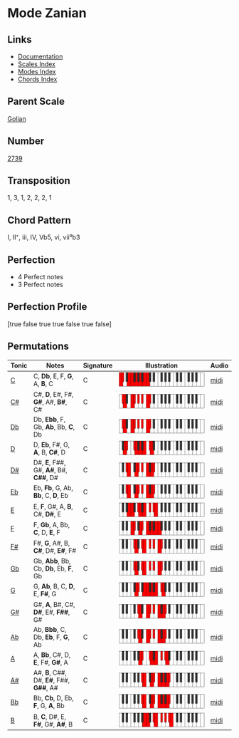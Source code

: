 # Mode Zanian

## Links

- [Documentation](README.md)
- [Scales Index](Scales.md)
- [Modes Index](Modes.md)
- [Chords Index](Chords.md)

## Parent Scale

[Golian](ScaleGolian.md)

## Number

[2739](https://ianring.com/musictheory/scales/2739)

## Transposition

1, 3, 1, 2, 2, 2, 1

## Chord Pattern

I, II⁺, iii, IV, Vb5, vi, vii⁰b3

## Perfection

- 4 Perfect notes
- 3 Perfect notes

## Perfection Profile

[true false true true false true false]

## Permutations

| Tonic | Notes | Signature | Illustration | Audio |
|-------|-------|-----------|--------------|-------|
| [C](ModeCNaturalZanian.md) | C, **Db**, E, F, **G**, A, **B**, C | C | ![CNaturalZanian](ModeCNaturalZanian.png) | [midi](https://github.com/edipermadi/music/blob/main/docs/ModeCNaturalZanian.mid?raw=true) |
| [C#](ModeCSharpZanian.md) | C#, **D**, E#, F#, **G#**, A#, **B#**, C# | C | ![CSharpZanian](ModeCSharpZanian.png) | [midi](https://github.com/edipermadi/music/blob/main/docs/ModeCSharpZanian.mid?raw=true) |
| [Db](ModeDFlatZanian.md) | Db, **Ebb**, F, Gb, **Ab**, Bb, **C**, Db | C | ![DFlatZanian](ModeDFlatZanian.png) | [midi](https://github.com/edipermadi/music/blob/main/docs/ModeDFlatZanian.mid?raw=true) |
| [D](ModeDNaturalZanian.md) | D, **Eb**, F#, G, **A**, B, **C#**, D | C | ![DNaturalZanian](ModeDNaturalZanian.png) | [midi](https://github.com/edipermadi/music/blob/main/docs/ModeDNaturalZanian.mid?raw=true) |
| [D#](ModeDSharpZanian.md) | D#, **E**, F##, G#, **A#**, B#, **C##**, D# | C | ![DSharpZanian](ModeDSharpZanian.png) | [midi](https://github.com/edipermadi/music/blob/main/docs/ModeDSharpZanian.mid?raw=true) |
| [Eb](ModeEFlatZanian.md) | Eb, **Fb**, G, Ab, **Bb**, C, **D**, Eb | C | ![EFlatZanian](ModeEFlatZanian.png) | [midi](https://github.com/edipermadi/music/blob/main/docs/ModeEFlatZanian.mid?raw=true) |
| [E](ModeENaturalZanian.md) | E, **F**, G#, A, **B**, C#, **D#**, E | C | ![ENaturalZanian](ModeENaturalZanian.png) | [midi](https://github.com/edipermadi/music/blob/main/docs/ModeENaturalZanian.mid?raw=true) |
| [F](ModeFNaturalZanian.md) | F, **Gb**, A, Bb, **C**, D, **E**, F | C | ![FNaturalZanian](ModeFNaturalZanian.png) | [midi](https://github.com/edipermadi/music/blob/main/docs/ModeFNaturalZanian.mid?raw=true) |
| [F#](ModeFSharpZanian.md) | F#, **G**, A#, B, **C#**, D#, **E#**, F# | C | ![FSharpZanian](ModeFSharpZanian.png) | [midi](https://github.com/edipermadi/music/blob/main/docs/ModeFSharpZanian.mid?raw=true) |
| [Gb](ModeGFlatZanian.md) | Gb, **Abb**, Bb, Cb, **Db**, Eb, **F**, Gb | C | ![GFlatZanian](ModeGFlatZanian.png) | [midi](https://github.com/edipermadi/music/blob/main/docs/ModeGFlatZanian.mid?raw=true) |
| [G](ModeGNaturalZanian.md) | G, **Ab**, B, C, **D**, E, **F#**, G | C | ![GNaturalZanian](ModeGNaturalZanian.png) | [midi](https://github.com/edipermadi/music/blob/main/docs/ModeGNaturalZanian.mid?raw=true) |
| [G#](ModeGSharpZanian.md) | G#, **A**, B#, C#, **D#**, E#, **F##**, G# | C | ![GSharpZanian](ModeGSharpZanian.png) | [midi](https://github.com/edipermadi/music/blob/main/docs/ModeGSharpZanian.mid?raw=true) |
| [Ab](ModeAFlatZanian.md) | Ab, **Bbb**, C, Db, **Eb**, F, **G**, Ab | C | ![AFlatZanian](ModeAFlatZanian.png) | [midi](https://github.com/edipermadi/music/blob/main/docs/ModeAFlatZanian.mid?raw=true) |
| [A](ModeANaturalZanian.md) | A, **Bb**, C#, D, **E**, F#, **G#**, A | C | ![ANaturalZanian](ModeANaturalZanian.png) | [midi](https://github.com/edipermadi/music/blob/main/docs/ModeANaturalZanian.mid?raw=true) |
| [A#](ModeASharpZanian.md) | A#, **B**, C##, D#, **E#**, F##, **G##**, A# | C | ![ASharpZanian](ModeASharpZanian.png) | [midi](https://github.com/edipermadi/music/blob/main/docs/ModeASharpZanian.mid?raw=true) |
| [Bb](ModeBFlatZanian.md) | Bb, **Cb**, D, Eb, **F**, G, **A**, Bb | C | ![BFlatZanian](ModeBFlatZanian.png) | [midi](https://github.com/edipermadi/music/blob/main/docs/ModeBFlatZanian.mid?raw=true) |
| [B](ModeBNaturalZanian.md) | B, **C**, D#, E, **F#**, G#, **A#**, B | C | ![BNaturalZanian](ModeBNaturalZanian.png) | [midi](https://github.com/edipermadi/music/blob/main/docs/ModeBNaturalZanian.mid?raw=true) |
